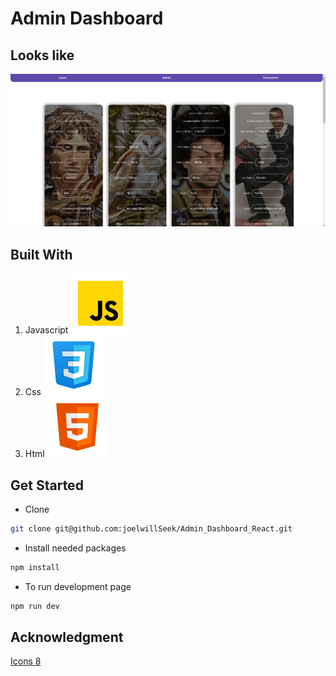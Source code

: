 # Admin Dashboard 
## Looks like
![Demo Page](./readme%20asset/demo.png)

## Built With
1. Javascript ![Javascript](./readme%20asset/icons8-javascript.svg)
2. Css ![Css](./readme%20asset/icons8-css.svg)
3. Html ![Html](./readme%20asset/icons8-html.svg)

## Get Started
- Clone
```bash
git clone git@github.com:joelwillSeek/Admin_Dashboard_React.git
```
- Install needed packages
```bash
npm install
```
- To run development page
```bash
npm run dev
```

## Acknowledgment
[Icons 8](https://icons8.com/)